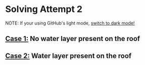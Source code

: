 # Solving Attempt 2

NOTE: If your using GitHub's light mode, [switch to dark mode!](https://github.com/settings/appearance)

## [Case 1:](Case%201/) No water layer present on the roof

## [Case 2:](Case%202/) Water layer present on the roof
